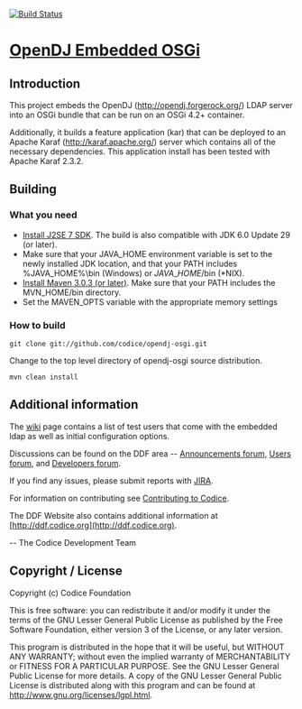 <!--
/*
 * Copyright (c) Codice Foundation
 *
 * This is free software: you can redistribute it and/or modify it under the terms of the GNU Lesser General Public License as published by the Free Software Foundation, either
 * version 3 of the License, or any later version. 
 *
 * This program is distributed in the hope that it will be useful, but WITHOUT ANY WARRANTY; without even the implied warranty of MERCHANTABILITY or FITNESS FOR A PARTICULAR PURPOSE.
 * See the GNU Lesser General Public License for more details. A copy of the GNU Lesser General Public License is distributed along with this program and can be found at
 * <http://www.gnu.org/licenses/lgpl.html>.
 */
-->
[![Build Status](https://travis-ci.org/codice/opendj-osgi.png)](https://travis-ci.org/codice/opendj-osgi?branch=master)
# [OpenDJ Embedded OSGi](https://tools.codice.org/wiki/display/DDF/Embedded+LDAP+Configuration)


## Introduction
This project embeds the OpenDJ (http://opendj.forgerock.org/) LDAP server into an OSGi bundle that can be run on an OSGi 4.2+ container.

Additionally, it builds a feature application (kar) that can be deployed to an Apache Karaf (http://karaf.apache.org/) server which contains all of the necessary dependencies. This application install has been tested with Apache Karaf 2.3.2.

## Building
### What you need ###
* [Install J2SE 7 SDK](http://www.oracle.com/technetwork/java/javase/downloads/index.html). The build is also compatible with JDK 6.0 Update 29 \(or later\).
* Make sure that your JAVA\_HOME environment variable is set to the newly installed JDK location, and that your PATH includes %JAVA\_HOME%\bin (Windows) or $JAVA\_HOME$/bin (\*NIX).
* [Install Maven 3.0.3 \(or later\)](http://maven.apache.org/download.html). Make sure that your PATH includes the MVN\_HOME/bin directory.
* Set the MAVEN_OPTS variable with the appropriate memory settings

### How to build ###
```
git clone git://github.com/codice/opendj-osgi.git
```
Change to the top level directory of opendj-osgi source distribution.

```
mvn clean install
```

## Additional information
The [wiki](https://tools.codice.org/wiki/display/DDF/Embedded+LDAP+Configuration) page contains a list of test users that come with the embedded ldap as well as initial configuration options.

Discussions can be found on the DDF area -- [Announcements forum](http://groups.google.com/group/ddf-announcements),  [Users forum](http://groups.google.com/group/ddf-users), and  [Developers forum](http://groups.google.com/group/ddf-developers).

If you find any issues, please submit reports with [JIRA](https://tools.codice.org/jira/browse/DDF).

For information on contributing see [Contributing to Codice](http://www.codice.org/contributing).

The DDF Website also contains additional information at [http://ddf.codice.org](http://ddf.codice.org).

-- The Codice Development Team

## Copyright / License
Copyright (c) Codice Foundation
 
This is free software: you can redistribute it and/or modify it under the terms of the GNU Lesser General Public License 
as published by the Free Software Foundation, either version 3 of the License, or any later version. 
 
This program is distributed in the hope that it will be useful, but WITHOUT ANY WARRANTY; without even the implied warranty of MERCHANTABILITY or FITNESS FOR A PARTICULAR PURPOSE.
See the GNU Lesser General Public License for more details. A copy of the GNU Lesser General Public License is distributed along with this program and can be found at
<http://www.gnu.org/licenses/lgpl.html>.
 
